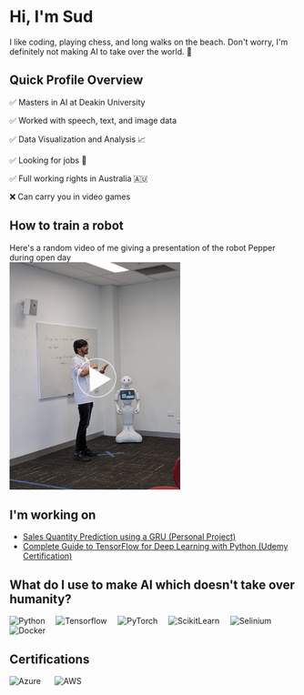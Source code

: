 # Hi, I'm Sud
I like coding, playing chess, and long walks on the beach. Don't worry, I'm definitely not making AI to take over the world. 🤖
<br>

## Quick Profile Overview
✅ Masters in AI at Deakin University


✅ Worked with speech, text, and image data


✅ Data Visualization and Analysis 📈


✅ Looking for jobs 👀


✅ Full working rights in Australia 🇦🇺


❌ Can carry you in video games
<br>

## How to train a robot
Here's a random video of me giving a presentation of the robot Pepper during open day
<br>
<a href="https://youtube.com/shorts/iYLsXjNKgI0?feature=share">
    <img src="https://raw.githubusercontent.com/sudislife/sudislife/main/Me%20Presenting%20Pepper.jpg" style="align:center; width:300px; height:auto;">
</a>

## I'm working on
- [Sales Quantity Prediction using a GRU (Personal Project)](https://github.com/sudislife/Sales-Quantity-Prediction-using-a-GRU)
- [Complete Guide to TensorFlow for Deep Learning with Python (Udemy Certification)](https://www.udemy.com/course/complete-guide-to-tensorflow-for-deep-learning-with-python/?couponCode=MCLARENT71824)

## What do I use to make AI which doesn't take over humanity?
<p align="center" width="100%">
    <div width="100%" display="flex" justify-content="center">
        <img alt="Python"      width="30px" style="padding-right:15px;" src="https://cdn.jsdelivr.net/gh/devicons/devicon/icons/python/python-plain.svg"/>
        <img alt="Tensorflow"  width="30px" style="padding-right:15px;" src="https://cdn.jsdelivr.net/gh/devicons/devicon/icons/tensorflow/tensorflow-original.svg"/>
        <img alt="PyTorch"     width="30px" style="padding-right:15px;" src="https://cdn.jsdelivr.net/gh/devicons/devicon/icons/pytorch/pytorch-original.svg"/>
        <img alt="ScikitLearn" width="30px" style="padding-right:15px;" src="https://cdn.jsdelivr.net/gh/devicons/devicon/icons/scikitlearn/scikitlearn-original.svg"/>
        <img alt="Selinium"    width="30px" style="padding-right:15px;" src="https://cdn.jsdelivr.net/gh/devicons/devicon/icons/selenium/selenium-original.svg"/>
        <img alt="Docker"      width="30px" style="padding-right:15px;" src="https://cdn.jsdelivr.net/gh/devicons/devicon/icons/docker/docker-original.svg"/>
    </div>
</p>

## Certifications
<p align="center" width="100%">
    <div width="100%" display="flex" justify-content="center">
        <img alt="Azure" width="100px" style="padding-right:20px;" src="https://k21academy.com/wp-content/uploads/2020/06/AI_Fundamentals-min.png"/>
        <img alt="AWS" width="100px" style="padding-right:20px;" src="https://res.cloudinary.com/hy4kyit2a/f_auto,fl_lossy,q_70/learn/modules/aws-cloud-practitioner-certification-prep/learn-about-the-aws-certified-cloud-practitioner-exam/images/8ef555de1a79ee04d46f669f807e8626_8-e-63168-f-d-72-f-4272-8994-6779-eec-75-ce-9.png"/>
    </div>
</p>